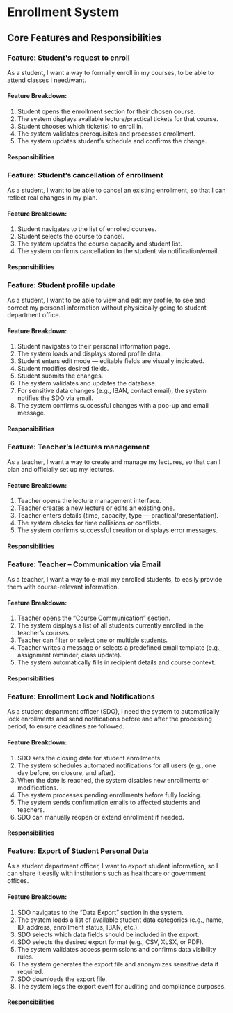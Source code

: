 # Enrollment System

## Core Features and Responsibilities

### Feature: Student's request to enroll

As a student, I want a way to formally enroll in my courses, to be able to attend classes I need/want.

#### Feature Breakdown:

1. Student opens the enrollment section for their chosen course.
2. The system displays available lecture/practical tickets for that course.
3. Student chooses which ticket(s) to enroll in.
4. The system validates prerequisites and processes enrollment.
5. The system updates student’s schedule and confirms the change.

#### Responsibilities

### Feature: Student’s cancellation of enrollment

As a student, I want to be able to cancel an existing enrollment, so that I can reflect real changes in my plan.

#### Feature Breakdown:

1. Student navigates to the list of enrolled courses.
2. Student selects the course to cancel.
3. The system updates the course capacity and student list.
4. The system confirms cancellation to the student via notification/email.

#### Responsibilities

### Feature: Student profile update

As a student, I want to be able to view and edit my profile, to see and correct my personal information without physicically going to student department office.

#### Feature Breakdown:

1. Student navigates to their personal information page.
2. The system loads and displays stored profile data.
3. Student enters edit mode — editable fields are visually indicated.
4. Student modifies desired fields.
5. Student submits the changes.
6. The system validates and updates the database.
7. For sensitive data changes (e.g., IBAN, contact email), the system notifies the SDO via email.
8. The system confirms successful changes with a pop-up and email message.

#### Responsibilities

### Feature: Teacher’s lectures management

As a teacher, I want a way to create and manage my lectures, so that can I plan and officially set up my lectures.

#### Feature Breakdown:

1. Teacher opens the lecture management interface.
2. Teacher creates a new lecture or edits an existing one.
3. Teacher enters details (time, capacity, type — practical/presentation).
4. The system checks for time collisions or conflicts.
5. The system confirms successful creation or displays error messages.

#### Responsibilities

### Feature: Teacher – Communication via Email

As a teacher, I want a way to e-mail my enrolled students, to easily provide them with course-relevant information.

#### Feature Breakdown:

1. Teacher opens the “Course Communication” section.
2. The system displays a list of all students currently enrolled in the teacher’s courses.
3. Teacher can filter or select one or multiple students.
4. Teacher writes a message or selects a predefined email template (e.g., assignment reminder, class update).
5. The system automatically fills in recipient details and course context.

#### Responsibilities

### Feature: Enrollment Lock and Notifications

As a student department officer (SDO), I need the system to automatically lock enrollments and send notifications before and after the processing period, to ensure deadlines are followed.

#### Feature Breakdown:

1. SDO sets the closing date for student enrollments.
2. The system schedules automated notifications for all users (e.g., one day before, on closure, and after).
3. When the date is reached, the system disables new enrollments or modifications.
4. The system processes pending enrollments before fully locking.
5. The system sends confirmation emails to affected students and teachers.
6. SDO can manually reopen or extend enrollment if needed.

#### Responsibilities

### Feature: Export of Student Personal Data

As a student department officer, I want to export student information, so I can share it easily with institutions such as healthcare or government offices.

#### Feature Breakdown:

1. SDO navigates to the “Data Export” section in the system.
2. The system loads a list of available student data categories (e.g., name, ID, address, enrollment status, IBAN, etc.).
3. SDO selects which data fields should be included in the export.
4. SDO selects the desired export format (e.g., CSV, XLSX, or PDF).
5. The system validates access permissions and confirms data visibility rules.
6. The system generates the export file and anonymizes sensitive data if required.
7. SDO downloads the export file.
8. The system logs the export event for auditing and compliance purposes.

#### Responsibilities

